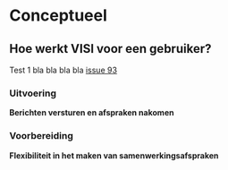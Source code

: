 # Conceptueel



## Hoe werkt VISI voor een gebruiker?

Test 1 bla bla bla bla [issue 93](https://github.com/bimloket/visi/issues/93)

### Uitvoering

**Berichten versturen en afspraken nakomen**

### Voorbereiding

**Flexibiliteit in het maken van samenwerkingsafspraken**




